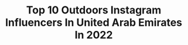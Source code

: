---
title: Top 10 Outdoors Instagram Influencers In United Arab Emirates In 2022
description: >-
  Find top outdoors Instagram influencers in United Arab Emirates in 2022. Most popular hashtags: #uae #dubai #outdoors #summer.
platform: Instagram
hits: 39
text_top: Analyze the most popular Instagram influencers on inBeat.
text_bottom: Our database has 39 Instagram influencers like this in United Arab Emirates for you to pitch.
profiles:
  - username: "shaikhannie_official"
    fullname: >-
      شیخ عینی 🌀 Dubai 🇦🇪
    bio: >-
      🧿 • Beauty | Fashion | Lifestyle 📍 • For business inquires 📥 • anamfatma88@gmail.com ➖ • DM for Collabs promotion
    location: "United Arab Emirates"
    followers: 111067
    engagement: 111
    commentsToLikes: 0.134092
    id: ckf5n0s6kw9du0j238q9lq7id
    verified: false
    hashtags: "#dubaiinfluencer, #keepgoing, #uaemodel, #godsowncountry"
  - username: "aaronmare"
    fullname: >-
      Aaron Mare
    bio: >-
      SA 🇿🇦 | DUBAI 🇦🇪 @rallyteamhrc | @ride100percent |
    location: "United Arab Emirates"
    followers: 2291
    engagement: 1790
    commentsToLikes: 0.024542
    id: ck5qak7y9gtzu0i11mlmbgj8t
    verified: false
    hashtags: "#dubai, #brap, #mx, #desert"
  - username: "hamadaalqawasmi"
    fullname: >-
      Hamada Alqawasmi
    bio: >-
      🇯🇴🇵🇸living in 🇦🇪 Snap👻: hamadaa1989 @nareemanfawzy ❤️ قناتنا على اليوتيوب 👇
    location: "United Arab Emirates"
    followers: 44297
    engagement: 467
    commentsToLikes: 0.037412
    id: ck8t3b5i62lp30j78taqaqkk5
    verified: false
    hashtags: "#hotel, #lifestyle, #happy, #smile"
  - username: "ikkudu"
    fullname: >-
      Mohammad irfan
    bio: >-
      ﷽ ↺ 𝗿𝗲𝗺𝗲𝗺𝗯𝗲𝗿 𝘄𝗵𝘆 𝘆𝗼𝘂 𝘀𝘁𝗮𝗿𝘁𝗲𝗱 ➭ • Kochi ✈📍dubai🇦🇪
    location: "United Arab Emirates"
    followers: 6975
    engagement: 1912
    commentsToLikes: 0.156996
    id: ck9whqmk8z1ew0j784jeytfb7
    verified: false
    hashtags: "#shimano, #jig, #shimanoreels, #fishing"
  - username: "hdeello"
    fullname: >-
      هَدِيل | Hadeel
    bio: >-
      - بطلة #تحدي_القراءة_العربي - متحدثة تحفيزية لدى @ted l • أستغفرُ الله وأتوبُ إليه - 👭 | @lynmallouk 📍KRT | 🇸🇩 Get lost in abook tonigt! 📖
    location: "United Arab Emirates"
    followers: 76969
    engagement: 765
    commentsToLikes: 0.021442
    id: ck5hl8snyjs2k0i11v7h0hsd0
    verified: false
    hashtags: "#uae, #sudan, #goodvibes, #goodmorning"
  - username: "thelittlebrownblog"
    fullname: >-
      Nicola Brown
    bio: >-
      Instagram ⬇️...Real life ↖️ 🌍 British expat in the UAE ❤️ Travel, family, food, fashion 👧🏼👧🏼 Charlotte & Sophie 📧 Thelittlebrownblog@gmail.com
    location: "United Arab Emirates"
    followers: 32824
    engagement: 140
    commentsToLikes: 0.036966
    id: ck5hh311y649q0i11ro6nudyy
    verified: false
    hashtags: "#sisters, #frenchalps, #travelblogger, #uaebloggers"
  - username: "farah_blogs"
    fullname: >-
      F a r a h |R
    bio: >-
      Bahrain 🌴
    location: "United Arab Emirates"
    followers: 21049
    engagement: 233
    commentsToLikes: 0.051148
    id: ck5zqvek3vd990i14yzvc3meu
    verified: false
    hashtags: "#coffee, #manama, #dinner, #turban"
  - username: "mazenabusrour"
    fullname: >-
      Mazen Abusrour
    bio: >-
      @artfactory.studio dubai📍📸🎥
    location: "United Arab Emirates"
    followers: 22640
    engagement: 421
    commentsToLikes: 0.022050
    id: ck13b554qtq3t0i197p3dtu3o
    verified: false
    hashtags: "#runwaymakeup, #blueaesthetic, #grainisgood, #fashionphotoshoot"
  - username: "flavoursofuae"
    fullname: >-
      #abudhabi  | Rajat and Riti
    bio: >-
      #uaebloggers 👫 #instagrammer Brand Ambassador- #chefstable @adculinaryseason #dubaiblogger #zomato top5 #foodphotographer 💌flavoursofarab@gmail.com
    location: "United Arab Emirates"
    followers: 12766
    engagement: 614
    commentsToLikes: 0.131796
    id: ckap6v2tmhgu40i785amooxnf
    verified: false
    hashtags: "#dubaibloggers, #dubaiblogger, #abudhabi, #uae"
  - username: "leefphotos"
    fullname: >-
      ↠  𝐌𝐨𝐡𝐚𝐦𝐞𝐝 𝐀𝐥𝐞𝐞𝐟 | 𝐌𝐚𝐥𝐝𝐢𝐯𝐞𝐬  ↞
    bio: >-
      📷 Wᴇᴅᴅɪɴɢ | Lɪғᴇsᴛʏʟᴇ | Tʀᴀᴠᴇʟ ✘ Dubai 🇦🇪 ✈︎ Soon: Maldives 🇲🇻 ✎ hello@leefphotos.com ✆ +9609779966
    location: "United Arab Emirates"
    followers: 23365
    engagement: 521
    commentsToLikes: 0.053682
    id: ck0udwmq2k29k0i19gt9li642
    verified: false
    hashtags: "#travelaroundtheworld, #maldives, #sunset, #vacations"
---